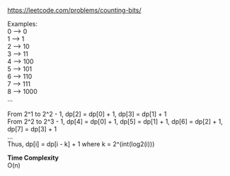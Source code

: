 https://leetcode.com/problems/counting-bits/

Examples: <br />
0 --> 0 <br />
1 --> 1 <br />
2 --> 10 <br />
3 --> 11 <br />
4 --> 100 <br />
5 --> 101 <br />
6 --> 110 <br />
7 --> 111 <br />
8 --> 1000 <br />
...<br />
<br />
From 2^1 to 2^2 - 1, dp[2] = dp[0] + 1, dp[3] = dp[1] + 1 <br />
From 2^2 to 2^3 - 1, dp[4] = dp[0] + 1, dp[5] = dp[1] + 1, dp[6] = dp[2] + 1, dp[7] = dp[3] + 1 <br />
...<br />
Thus, dp[i] = dp[i - k] + 1 where k = 2^(int(log2(i)))

**Time Complexity** <br />
O(n)
